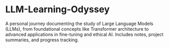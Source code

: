 # LLM-Learning-Odyssey
A personal journey documenting the study of Large Language Models (LLMs), from foundational concepts like Transformer architecture to advanced applications in fine-tuning and ethical AI. Includes notes, project summaries, and progress tracking.

